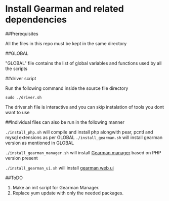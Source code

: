 # Install Gearman and related dependencies

##Prerequisites

All the files in this repo must be kept in the same directory

##GLOBAL

"GLOBAL" file contains the list of global variables and functions used by all the scripts

##driver script

Run the following command inside the source file directory

`sudo ./driver.sh`

The driver.sh file is interactive and you can skip instalation of tools you dont want to use

##Individual files can also be run in the following manner

`./install_php.sh` will compile and install php alongwith pear, pcntl and mysql extensions as per GLOBAL
`./install_gearman.sh` will install gearman version as mentioned in GLOBAL

`./install_gearman_manager.sh` will install [Gearman manager](https://github.com/brianlmoon/GearmanManager) based on PHP version present

`./install_gearman_ui.sh` will install [gearman web ui](http://gaspaio.github.io/gearmanui/)

##ToDO

1. Make an init script for Gearman Manager.
2. Replace yum update with only the needed packages.
